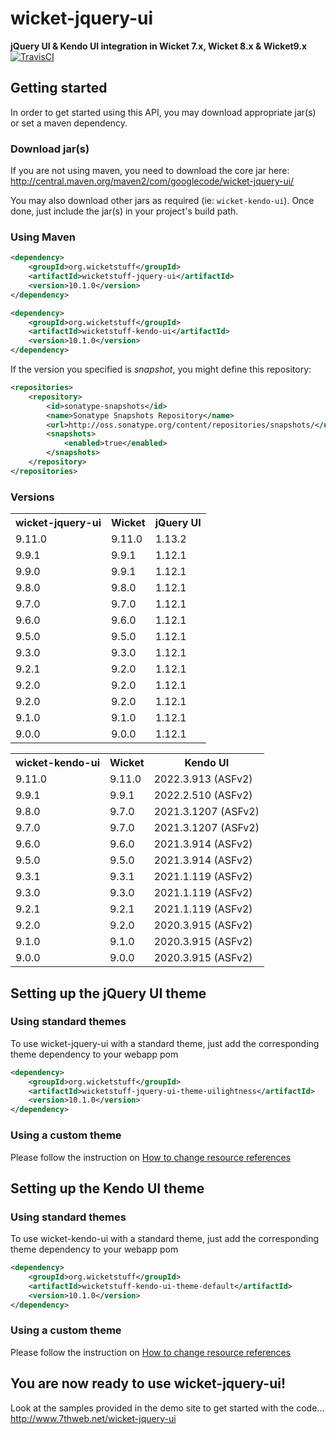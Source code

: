 # wicket-jquery-ui
**jQuery UI & Kendo UI integration in Wicket 7.x, Wicket 8.x &amp; Wicket9.x**
[![TravisCI](https://travis-ci.org/sebfz1/wicket-jquery-ui.svg?branch=wicket9.x)](https://travis-ci.org/sebfz1/wicket-jquery-ui)

## Getting started
In order to get started using this API, you may download appropriate jar(s) or set a maven dependency.

### Download jar(s)
If you are not using maven, you need to download the core jar here:
<http://central.maven.org/maven2/com/googlecode/wicket-jquery-ui/>

You may also download other jars as required (ie: `wicket-kendo-ui`).
Once done, just include the jar(s) in your project's build path.

### Using Maven

```xml
<dependency>
    <groupId>org.wicketstuff</groupId>
    <artifactId>wicketstuff-jquery-ui</artifactId>
    <version>10.1.0</version>
</dependency>
```
```xml
<dependency>
    <groupId>org.wicketstuff</groupId>
    <artifactId>wicketstuff-kendo-ui</artifactId>
    <version>10.1.0</version>
</dependency>
```

If the version you specified is *snapshot*, you might define this repository:

```xml
<repositories>
    <repository>
        <id>sonatype-snapshots</id>
        <name>Sonatype Snapshots Repository</name>
        <url>http://oss.sonatype.org/content/repositories/snapshots/</url>
        <snapshots>
            <enabled>true</enabled>
        </snapshots>
    </repository>
</repositories>
```

### Versions

<table>
<tr><th>wicket-jquery-ui</th><th>Wicket</th><th>jQuery UI</th></tr>
<tr><td>9.11.0</td><td>9.11.0</td><td>1.13.2</td></tr>
<tr><td>9.9.1</td><td>9.9.1</td><td>1.12.1</td></tr>
<tr><td>9.9.0</td><td>9.9.1</td><td>1.12.1</td></tr>
<tr><td>9.8.0</td><td>9.8.0</td><td>1.12.1</td></tr>
<tr><td>9.7.0</td><td>9.7.0</td><td>1.12.1</td></tr>
<tr><td>9.6.0</td><td>9.6.0</td><td>1.12.1</td></tr>
<tr><td>9.5.0</td><td>9.5.0</td><td>1.12.1</td></tr>
<tr><td>9.3.0</td><td>9.3.0</td><td>1.12.1</td></tr>
<tr><td>9.2.1</td><td>9.2.0</td><td>1.12.1</td></tr>
<tr><td>9.2.0</td><td>9.2.0</td><td>1.12.1</td></tr>
<tr><td>9.2.0</td><td>9.2.0</td><td>1.12.1</td></tr>
<tr><td>9.1.0</td><td>9.1.0</td><td>1.12.1</td></tr>
<tr><td>9.0.0</td><td>9.0.0</td><td>1.12.1</td></tr>
</table>

<table>
<tr><th>wicket-kendo-ui</th><th>Wicket</th><th>Kendo UI</th></tr>
<tr><td>9.11.0</td><td>9.11.0</td><td>2022.3.913 (ASFv2)</td></tr>
<tr><td>9.9.1</td><td>9.9.1</td><td>2022.2.510 (ASFv2)</td></tr>
<tr><td>9.8.0</td><td>9.7.0</td><td>2021.3.1207 (ASFv2)</td></tr>
<tr><td>9.7.0</td><td>9.7.0</td><td>2021.3.1207 (ASFv2)</td></tr>
<tr><td>9.6.0</td><td>9.6.0</td><td>2021.3.914 (ASFv2)</td></tr>
<tr><td>9.5.0</td><td>9.5.0</td><td>2021.3.914 (ASFv2)</td></tr>
<tr><td>9.3.1</td><td>9.3.1</td><td>2021.1.119 (ASFv2)</td></tr>
<tr><td>9.3.0</td><td>9.3.0</td><td>2021.1.119 (ASFv2)</td></tr>
<tr><td>9.2.1</td><td>9.2.1</td><td>2021.1.119 (ASFv2)</td></tr>
<tr><td>9.2.0</td><td>9.2.0</td><td>2020.3.915 (ASFv2)</td></tr>
<tr><td>9.1.0</td><td>9.1.0</td><td>2020.3.915 (ASFv2)</td></tr>
<tr><td>9.0.0</td><td>9.0.0</td><td>2020.3.915 (ASFv2)</td></tr>
</table>

## Setting up the jQuery UI theme

### Using standard themes
To use wicket-jquery-ui with a standard theme, just add the corresponding theme dependency to your webapp pom

```xml
<dependency>
	<groupId>org.wicketstuff</groupId>
	<artifactId>wicketstuff-jquery-ui-theme-uilightness</artifactId>
	<version>10.1.0</version>
</dependency>
```

### Using a custom theme
Please follow the instruction on [How to change resource references](https://github.com/sebfz1/wicket-jquery-ui/wiki/%5Bhowto%5D-change-resource-references)

## Setting up the Kendo UI theme

### Using standard themes
To use wicket-kendo-ui with a standard theme, just add the corresponding theme dependency to your webapp pom

```xml
<dependency>
	<groupId>org.wicketstuff</groupId>
	<artifactId>wicketstuff-kendo-ui-theme-default</artifactId>
	<version>10.1.0</version>
</dependency>
```

### Using a custom theme
Please follow the instruction on [How to change resource references](https://github.com/sebfz1/wicket-jquery-ui/wiki/%5Bhowto%5D-change-resource-references)

## You are now ready to use wicket-jquery-ui!
Look at the samples provided in the demo site to get started with the code...
<http://www.7thweb.net/wicket-jquery-ui>

